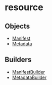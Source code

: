 # resource

## Objects

 * <span class="badge object-type-interface"></span> [Manifest](./object-Manifest.md)
 * <span class="badge object-type-interface"></span> [Metadata](./object-Metadata.md)
## Builders

 * <span class="badge builder"></span> [ManifestBuilder](./builder-ManifestBuilder.md)
 * <span class="badge builder"></span> [MetadataBuilder](./builder-MetadataBuilder.md)
